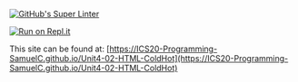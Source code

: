 [![GitHub's Super Linter](https://github.com/ICS20-Programming-SamuelC/Unit4-02-HTML-ColdHot/workflows/GitHub's%20Super%20Linter/badge.svg)](https://github.com/ICS20-Programming-SamuelC/Unit4-02-HTML-ColdHot/actions)



[![Run on Repl.it](https://repl.it/badge/github/ICS20-Programming-SamuelC/Unit4-02-HTML-ColdHot)](https://repl.it/github/ICS20-Programming-SamuelC/Unit4-02-HTML-ColdHot)



This site can be found at: [https://ICS20-Programming-SamuelC.github.io/Unit4-02-HTML-ColdHot](https://ICS20-Programming-SamuelC.github.io/Unit4-02-HTML-ColdHot)